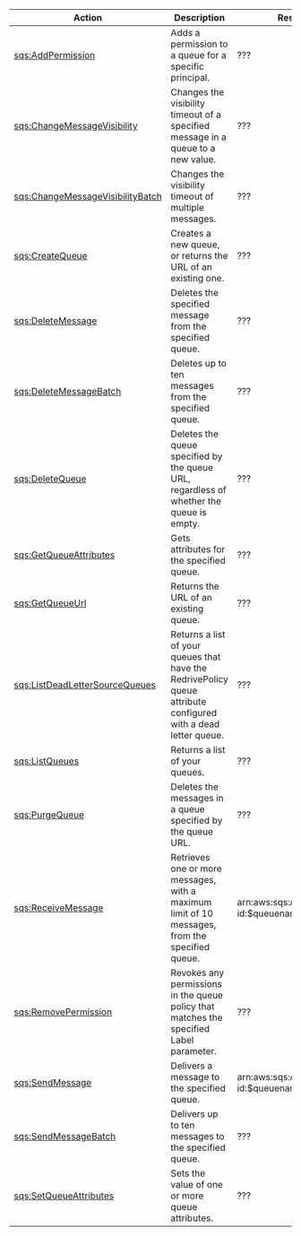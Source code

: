 | Action | Description | Resource | Condition |
| --- | --- | --- | --- |
| [sqs:AddPermission](http://docs.aws.amazon.com/AWSSimpleQueueService/latest/APIReference/API_AddPermission.html) | Adds a permission to a queue for a specific principal. | ??? | ??? |
| [sqs:ChangeMessageVisibility](http://docs.aws.amazon.com/AWSSimpleQueueService/latest/APIReference/API_ChangeMessageVisibility.html) | Changes the visibility timeout of a specified message in a queue to a new value. | ??? | ??? |
| [sqs:ChangeMessageVisibilityBatch](http://docs.aws.amazon.com/AWSSimpleQueueService/latest/APIReference/API_ChangeMessageVisibilityBatch.html) | Changes the visibility timeout of multiple messages. | ??? | ??? |
| [sqs:CreateQueue](http://docs.aws.amazon.com/AWSSimpleQueueService/latest/APIReference/API_CreateQueue.html) | Creates a new queue, or returns the URL of an existing one. | ??? | ??? |
| [sqs:DeleteMessage](http://docs.aws.amazon.com/AWSSimpleQueueService/latest/APIReference/API_DeleteMessage.html) | Deletes the specified message from the specified queue. | ??? | ??? |
| [sqs:DeleteMessageBatch](http://docs.aws.amazon.com/AWSSimpleQueueService/latest/APIReference/API_DeleteMessageBatch.html) | Deletes up to ten messages from the specified queue. | ??? | ??? |
| [sqs:DeleteQueue](http://docs.aws.amazon.com/AWSSimpleQueueService/latest/APIReference/API_DeleteQueue.html) | Deletes the queue specified by the queue URL, regardless of whether the queue is empty. | ??? | ??? |
| [sqs:GetQueueAttributes](http://docs.aws.amazon.com/AWSSimpleQueueService/latest/APIReference/API_GetQueueAttributes.html) | Gets attributes for the specified queue. | ??? | ??? |
| [sqs:GetQueueUrl](http://docs.aws.amazon.com/AWSSimpleQueueService/latest/APIReference/API_GetQueueUrl.html) | Returns the URL of an existing queue. | ??? | ??? |
| [sqs:ListDeadLetterSourceQueues](http://docs.aws.amazon.com/AWSSimpleQueueService/latest/APIReference/API_ListDeadLetterSourceQueues.html) | Returns a list of your queues that have the RedrivePolicy queue attribute configured with a dead letter queue. | ??? | ??? |
| [sqs:ListQueues](http://docs.aws.amazon.com/AWSSimpleQueueService/latest/APIReference/API_ListQueues.html) | Returns a list of your queues. | ??? | ??? |
| [sqs:PurgeQueue](http://docs.aws.amazon.com/AWSSimpleQueueService/latest/APIReference/API_PurgeQueue.html) | Deletes the messages in a queue specified by the queue URL. | ??? | ??? |
| [sqs:ReceiveMessage](http://docs.aws.amazon.com/AWSSimpleQueueService/latest/APIReference/API_ReceiveMessage.html) | Retrieves one or more messages, with a maximum limit of 10 messages, from the specified queue. | arn:aws:sqs:$region:$account-id:$queuename | - |
| [sqs:RemovePermission](http://docs.aws.amazon.com/AWSSimpleQueueService/latest/APIReference/API_RemovePermission.html) | Revokes any permissions in the queue policy that matches the specified Label parameter. | ??? | ??? |
| [sqs:SendMessage](http://docs.aws.amazon.com/AWSSimpleQueueService/latest/APIReference/API_SendMessage.html) | Delivers a message to the specified queue. | arn:aws:sqs:$region:$account-id:$queuename | - |
| [sqs:SendMessageBatch](http://docs.aws.amazon.com/AWSSimpleQueueService/latest/APIReference/API_SendMessageBatch.html) | Delivers up to ten messages to the specified queue. | ??? | ??? |
| [sqs:SetQueueAttributes](http://docs.aws.amazon.com/AWSSimpleQueueService/latest/APIReference/API_SetQueueAttributes.html) | Sets the value of one or more queue attributes. | ??? | ??? |
